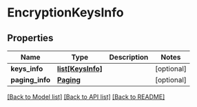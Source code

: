 # EncryptionKeysInfo

## Properties
Name | Type | Description | Notes
------------ | ------------- | ------------- | -------------
**keys_info** | [**list[KeysInfo]**](KeysInfo.md) |  | [optional] 
**paging_info** | [**Paging**](Paging.md) |  | [optional] 

[[Back to Model list]](../README.md#documentation-for-models) [[Back to API list]](../README.md#documentation-for-api-endpoints) [[Back to README]](../README.md)


